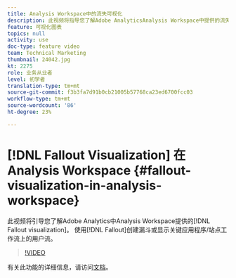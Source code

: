 ```yaml
---
title: Analysis Workspace中的流失可视化
description: 此视频将指导您了解Adobe AnalyticsAnalysis Workspace中提供的流失可视化。 使用流失可创建漏斗或在关键应用程序/站点工作流显示用户流。
feature: 可视化图表
topics: null
activity: use
doc-type: feature video
team: Technical Marketing
thumbnail: 24042.jpg
kt: 2275
role: 业务从业者
level: 初学者
translation-type: tm+mt
source-git-commit: f3b3fa7d91b0cb21005b57768ca23ed6700fcc03
workflow-type: tm+mt
source-wordcount: '86'
ht-degree: 23%

---
```



# [!DNL Fallout Visualization] 在Analysis Workspace  {#fallout-visualization-in-analysis-workspace}

此视频将引导您了解Adobe Analytics中Analysis Workspace提供的[!DNL Fallout visualization]。 使用[!DNL Fallout]创建漏斗或显示关键应用程序/站点工作流上的用户流。

>[!VIDEO](https://video.tv.adobe.com/v/24042/?quality=12)

有关此功能的详细信息，请访问[文档](https://marketing.adobe.com/resources/help/zh_CN/analytics/analysis-workspace/fallout_flow.html)。